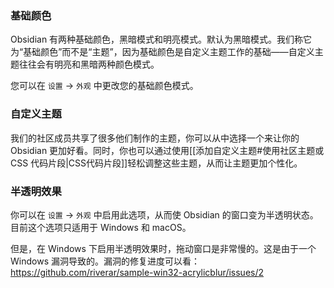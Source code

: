 ### 基础颜色

Obsidian 有两种基础颜色，黑暗模式和明亮模式。默认为黑暗模式。我们称它为“基础颜色”而不是“主题”，因为基础颜色是自定义主题工作的基础——自定义主题往往会有明亮和黑暗两种颜色模式。

您可以在 `设置` -> `外观` 中更改您的基础颜色模式。

### 自定义主题

我们的社区成员共享了很多他们制作的主题，你可以从中选择一个来让你的 Obsidian 更加好看。同时，你也可以通过使用[[添加自定义主题#使用社区主题或 CSS 代码片段|CSS代码片段]]轻松调整这些主题，从而让主题更加个性化。

### 半透明效果

你可以在 `设置` -> `外观` 中启用此选项，从而使 Obsidian 的窗口变为半透明状态。目前这个选项只适用于 Windows 和 macOS。

但是，在 Windows 下启用半透明效果时，拖动窗口是非常慢的。这是由于一个 Windows 漏洞导致的。漏洞的修复进度可以看：https://github.com/riverar/sample-win32-acrylicblur/issues/2